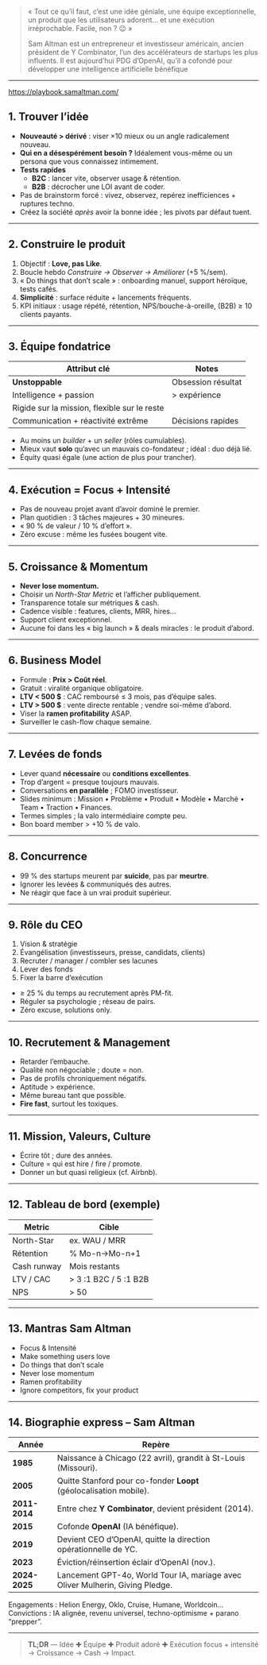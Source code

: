 
> « Tout ce qu’il faut, c’est une idée géniale, une équipe exceptionnelle, un produit que les utilisateurs adorent… et une exécution irréprochable. Facile, non ? 😉 »
> 
> Sam Altman est un entrepreneur et investisseur américain, ancien président de Y Combinator, l’un des accélérateurs de startups les plus influents. Il est aujourd’hui PDG d’OpenAI, qu’il a cofondé pour développer une intelligence artificielle bénéfique

---
https://playbook.samaltman.com/
## 1. Trouver **l’idée**

- **Nouveauté > dérivé** : viser ×10 mieux ou un angle radicalement nouveau.  
- **Qui en a désespérément besoin ?** Idéalement vous-même ou un persona que vous connaissez intimement.  
- **Tests rapides**  
  - **B2C** : lancer vite, observer usage & rétention.  
  - **B2B** : décrocher une LOI avant de coder.  
- Pas de brainstorm forcé : vivez, observez, repérez inefficiences + ruptures techno.  
- Créez la société *après* avoir la bonne idée ; les pivots par défaut tuent.

---

## 2. Construire **le produit**

1. Objectif : **Love, pas Like**.  
2. Boucle hebdo *Construire → Observer → Améliorer* (+5 %/sem).  
3. « Do things that don’t scale » : onboarding manuel, support héroïque, tests cafés.  
4. **Simplicité** : surface réduite + lancements fréquents.  
5. KPI initiaux : usage répété, rétention, NPS/bouche-à-oreille, (B2B) ≥ 10 clients payants.

---

## 3. **Équipe fondatrice**

| Attribut clé | Notes |
|--------------|-------|
| **Unstoppable** | Obsession résultat |
| Intelligence + passion | > expérience |
| Rigide sur la mission, flexible sur le reste |  |
| Communication + réactivité extrême | Décisions rapides |

- Au moins un *builder* + un *seller* (rôles cumulables).  
- Mieux vaut **solo** qu’avec un mauvais co-fondateur ; idéal : duo déjà lié.  
- Équity quasi égale (une action de plus pour trancher).

---

## 4. **Exécution = Focus + Intensité**

- Pas de nouveau projet avant d’avoir dominé le premier.  
- Plan quotidien : 3 tâches majeures + 30 mineures.  
- « 90 % de valeur / 10 % d’effort ».  
- Zéro excuse : même les fusées bougent vite.

---

## 5. **Croissance & Momentum**

- **Never lose momentum.**  
- Choisir un *North-Star Metric* et l’afficher publiquement.  
- Transparence totale sur métriques & cash.  
- Cadence visible : features, clients, MRR, hires…  
- Support client exceptionnel.  
- Aucune foi dans les « big launch » & deals miracles : le produit d’abord.

---

## 6. **Business Model**

- Formule : **Prix > Coût réel**.  
- Gratuit : viralité organique obligatoire.  
- **LTV < 500 $** : CAC remboursé ≤ 3 mois, pas d’équipe sales.  
- **LTV > 500 $** : vente directe rentable ; vendre soi-même d’abord.  
- Viser la **ramen profitability** ASAP.  
- Surveiller le cash-flow chaque semaine.

---

## 7. **Levées de fonds**

- Lever quand **nécessaire** ou **conditions excellentes**.  
- Trop d’argent = presque toujours mauvais.  
- Conversations **en parallèle** ; FOMO investisseur.  
- Slides minimum : Mission • Problème • Produit • Modèle • Marché • Team • Traction • Finances.  
- Termes simples ; la valo intermédiaire compte peu.  
- Bon board member > +10 % de valo.

---

## 8. **Concurrence**

- 99 % des startups meurent par **suicide**, pas par **meurtre**.  
- Ignorer les levées & communiqués des autres.  
- Ne réagir que face à un vrai produit supérieur.

---

## 9. Rôle **du CEO**

1. Vision & stratégie  
2. Évangélisation (investisseurs, presse, candidats, clients)  
3. Recruter / manager / combler ses lacunes  
4. Lever des fonds  
5. Fixer la barre d’exécution  

- ≥ 25 % du temps au recrutement après PM-fit.  
- Réguler sa psychologie ; réseau de pairs.  
- Zéro excuse, solutions only.

---

## 10. **Recrutement & Management**

- Retarder l’embauche.  
- Qualité non négociable ; doute = non.  
- Pas de profils chroniquement négatifs.  
- Aptitude > expérience.  
- Même bureau tant que possible.  
- **Fire fast**, surtout les toxiques.

---

## 11. **Mission, Valeurs, Culture**

- Écrire tôt ; dure des années.  
- Culture = qui est hire / fire / promote.  
- Donner un but quasi religieux (cf. Airbnb).

---

## 12. Tableau de bord (exemple)

| Metric | Cible |
|--------|-------|
| North-Star | ex. WAU / MRR |
| Rétention | % Mo-n→Mo-n+1 |
| Cash runway | Mois restants |
| LTV / CAC | > 3 :1 B2C / 5 :1 B2B |
| NPS | > 50 |

---

## 13. **Mantras Sam Altman**

- Focus & Intensité  
- Make something users love  
- Do things that don’t scale  
- Never lose momentum  
- Ramen profitability  
- Ignore competitors, fix your product

---

## 14. **Biographie express – Sam Altman**

| Année | Repère |
|-------|--------|
| **1985** | Naissance à Chicago (22 avril), grandit à St-Louis (Missouri). |
| **2005** | Quitte Stanford pour co-fonder **Loopt** (géolocalisation mobile). |
| **2011-2014** | Entre chez **Y Combinator**, devient président (2014). |
| **2015** | Cofonde **OpenAI** (IA bénéfique). |
| **2019** | Devient CEO d’OpenAI, quitte la direction opérationnelle de YC. |
| **2023** | Éviction/réinsertion éclair d’OpenAI (nov.). |
| **2024-2025** | Lancement GPT-4o, World Tour IA, mariage avec Oliver Mulherin, Giving Pledge. |

Engagements : Helion Energy, Oklo, Cruise, Humane, Worldcoin…  
Convictions : IA alignée, revenu universel, techno-optimisme + parano “prepper”.

---

> **TL;DR** — Idée ✚ Équipe ✚ Produit adoré ✚ Exécution focus + intensité → Croissance → Cash → Impact.
